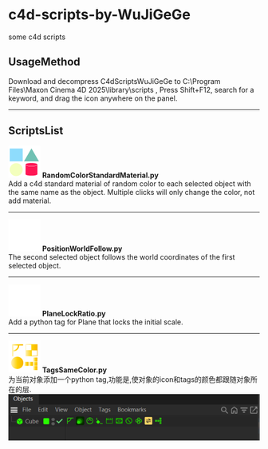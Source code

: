 # c4d-scripts-by-WuJiGeGe
some c4d scripts



## UsageMethod <br>
Download and decompress C4dScriptsWuJiGeGe to C:\Program Files\Maxon Cinema 4D 2025\library\scripts , Press Shift+F12, search for a keyword, and drag the icon anywhere on the panel. <br>

---


## ScriptsList
<img src="https://github.com/wujigge/c4d-scripts-by-WuJiGeGe/blob/main/pngforgithub/RandomColorStandardMaterial.png" alt="PlaneLockRatio" width="64" height="64"> **RandomColorStandardMaterial.py** <br>
Add a c4d standard material of random color to each selected object with the same name as the object. Multiple clicks will only change the color, not add material.

---

<img src="https://github.com/wujigge/c4d-scripts-by-WuJiGeGe/blob/main/pngforgithub/PositionWorldCopy.png" alt="PlaneLockRatio" width="64" height="64"> **PositionWorldFollow.py** <br>
The second selected object follows the world coordinates of the first selected object.

---


<img src="https://github.com/wujigge/c4d-scripts-by-WuJiGeGe/blob/main/pngforgithub/PlaneLockRatio.png" alt="PlaneLockRatio" width="64" height="64"> **PlaneLockRatio.py** <br>
Add a python tag for Plane that locks the initial scale.

---

<img src="https://github.com/wujigge/c4d-scripts-by-WuJiGeGe/blob/main/pngforgithub/TagsSameColor.png" alt="TagsSameColor" width="64" height="64"> **TagsSameColor.py** <br>
为当前对象添加一个python tag,功能是,使对象的icon和tags的颜色都跟随对象所在的层.
![TagsSameColor](https://github.com/wujigge/c4d-scripts-by-WuJiGeGe/blob/main/pngforgithub/TagsSameColor_example.png)
